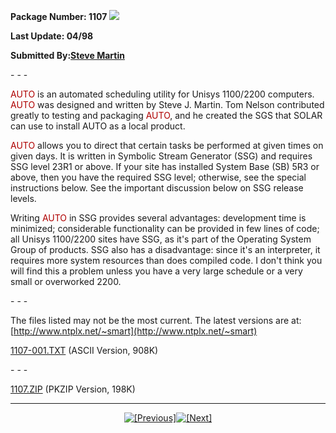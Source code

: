 <x-claris-window top="192" bottom="693" left="408" right="976">   <x-claris-tagview mode="minimal"><b>Package Number: 1107 </b>![](../../IMAGES/OS2200.JPG)<b>Last Update: 04/98</b><b>Submitted By:</b>[<b>SteveMartin</b>](mailto:%20smart@ntplx.net)&#13;&#13;- - -<font color="#AF0000">AUTO</font> is an automated scheduling utilityfor Unisys 1100/2200 computers. <font color="#AF0000">AUTO</font> wasdesigned and written by Steve J. Martin. Tom Nelson contributedgreatly to testing and packaging <font color="#AF0000">AUTO</font>,and he created the SGS that SOLAR can use to install AUTO as a localproduct.<font color="#AF0000">AUTO</font> allows you to direct thatcertain tasks be performed at given times on given days. It iswritten in Symbolic Stream Generator (SSG) and requires SSG level23R1 or above. If your site has installed System Base (SB) 5R3 orabove, then you have the required SSG level; otherwise, see thespecial instructions below. See the important discussion below on SSGrelease levels.Writing <font color="#AF0000">AUTO</font> in SSG provides severaladvantages: development time is minimized; considerable functionalitycan be provided in few lines of code; all Unisys 1100/2200 sites haveSSG, as it's part of the Operating System Group of products. SSG alsohas a disadvantage: since it's an interpreter, it requires moresystem resources than does compiled code. I don't think you will findthis a problem unless you have a very large schedule or a very smallor overworked 2200.&#13;&#13;- - -The files listed may not be the most current. The latest versions areat: [http://www.ntplx.net/~smart](http://www.ntplx.net/~smart)[1107-001.TXT](1107-001.TXT) (ASCII Version, 908K)&#13;&#13;- - -[1107.ZIP](1107.ZIP) (PKZIP Version, 198K)<center>- - -[![[Previous]](../../IMAGES/LRARO2LF.GIF)](../1106/INDEX.HTM)[![[Next]](../../IMAGES/LRAR02RT.GIF)](../1108/INDEX.HTM)</center></x-claris-tagview></x-claris-window>